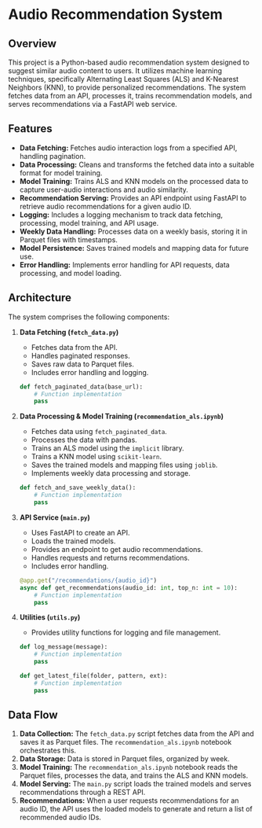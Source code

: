# Audio Recommendation System

## Overview

This project is a Python-based audio recommendation system designed to suggest similar audio content to users. It utilizes machine learning techniques, specifically Alternating Least Squares (ALS) and K-Nearest Neighbors (KNN), to provide personalized recommendations. The system fetches data from an API, processes it, trains recommendation models, and serves recommendations via a FastAPI web service.

## Features

* **Data Fetching:** Fetches audio interaction logs from a specified API, handling pagination.
* **Data Processing:** Cleans and transforms the fetched data into a suitable format for model training.
* **Model Training:** Trains ALS and KNN models on the processed data to capture user-audio interactions and audio similarity.
* **Recommendation Serving:** Provides an API endpoint using FastAPI to retrieve audio recommendations for a given audio ID.
* **Logging:** Includes a logging mechanism to track data fetching, processing, model training, and API usage.
* **Weekly Data Handling:** Processes data on a weekly basis, storing it in Parquet files with timestamps.
* **Model Persistence:** Saves trained models and mapping data for future use.
* **Error Handling:** Implements error handling for API requests, data processing, and model loading.

## Architecture

The system comprises the following components:

1.  **Data Fetching (`fetch_data.py`)**
    * Fetches data from the API.
    * Handles paginated responses.
    * Saves raw data to Parquet files.
    * Includes error handling and logging.

    ```python
    def fetch_paginated_data(base_url):
        # Function implementation
        pass
    ```

2.  **Data Processing & Model Training (`recommendation_als.ipynb`)**
    * Fetches data using `fetch_paginated_data`.
    * Processes the data with pandas.
    * Trains an ALS model using the `implicit` library.
    * Trains a KNN model using `scikit-learn`.
    * Saves the trained models and mapping files using `joblib`.
    * Implements weekly data processing and storage.

    ```python
    def fetch_and_save_weekly_data():
        # Function implementation
        pass
    ```

3.  **API Service (`main.py`)**
    * Uses FastAPI to create an API.
    * Loads the trained models.
    * Provides an endpoint to get audio recommendations.
    * Handles requests and returns recommendations.
    * Includes error handling.

    ```python
    @app.get("/recommendations/{audio_id}")
    async def get_recommendations(audio_id: int, top_n: int = 10):
        # Function implementation
        pass
    ```

4.  **Utilities (`utils.py`)**
    * Provides utility functions for logging and file management.

    ```python
    def log_message(message):
        # Function implementation
        pass

    def get_latest_file(folder, pattern, ext):
        # Function implementation
        pass
    ```

## Data Flow

1.  **Data Collection:** The `fetch_data.py` script fetches data from the API and saves it as Parquet files.  The  `recommendation_als.ipynb`  notebook orchestrates this.
2.  **Data Storage:** Data is stored in Parquet files, organized by week.
3.  **Model Training:** The  `recommendation_als.ipynb`  notebook reads the Parquet files, processes the data, and trains the ALS and KNN models.
4.  **Model Serving:** The `main.py` script loads the trained models and serves recommendations through a REST API.
5.  **Recommendations:** When a user requests recommendations for an audio ID, the API uses the loaded models to generate and return a list of recommended audio IDs.

